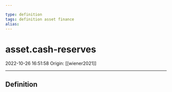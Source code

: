 ```yaml
---

type: definition
tags: definition asset finance
alias:
---
```


# asset.cash-reserves

2022-10-26 16:51:58
Origin: [[wiener2021]]

---

## Definition
